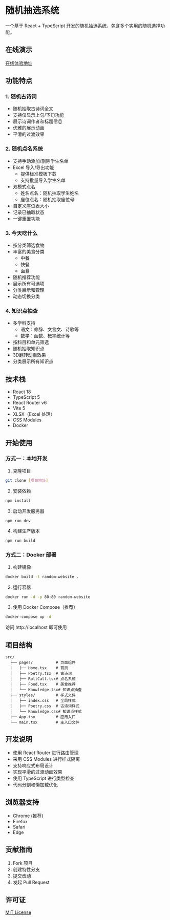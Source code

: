 # 随机抽选系统

一个基于 React + TypeScript 开发的随机抽选系统，包含多个实用的随机选择功能。

## 在线演示

[在线体验地址](https://random.grep.pro)

## 功能特点

### 1. 随机古诗词
- 随机抽取古诗词全文
- 支持仅显示上句/下句功能
- 展示诗词作者和标题信息
- 优雅的展示动画
- 平滑的过渡效果

### 2. 随机点名系统
- 支持手动添加/删除学生名单
- Excel 导入/导出功能
  - 提供标准模板下载
  - 支持批量导入学生名单
- 双模式点名
  - 姓名点名：随机抽取学生姓名
  - 座位点名：随机抽取座位号
- 自定义座位表大小
- 记录已抽取状态
- 一键重置功能

### 3. 今天吃什么
- 按分类筛选食物
- 丰富的美食分类
  - 中餐
  - 快餐
  - 面食
- 随机推荐功能
- 展示所有可选项
- 分类展示和管理
- 动态切换分类

### 4. 知识点抽查
- 多学科支持
  - 语文：修辞、文言文、诗歌等
  - 数学：函数、概率统计等
- 按科目和单元筛选
- 随机抽取知识点
- 3D翻转动画效果
- 分类展示所有知识点

## 技术栈

- React 18
- TypeScript 5
- React Router v6
- Vite 5
- XLSX（Excel 处理）
- CSS Modules
- Docker

## 开始使用

### 方式一：本地开发

1. 克隆项目
```bash
git clone [项目地址]
```

2. 安装依赖
```bash
npm install
```

3. 启动开发服务器
```bash
npm run dev
```

4. 构建生产版本
```bash
npm run build
```

### 方式二：Docker 部署

1. 构建镜像
```bash
docker build -t random-website .
```

2. 运行容器
```bash
docker run -d -p 80:80 random-website
```

3. 使用 Docker Compose（推荐）
```bash
docker-compose up -d
```

访问 http://localhost 即可使用

## 项目结构

```
src/
  ├── pages/          # 页面组件
  │   ├── Home.tsx    # 首页
  │   ├── Poetry.tsx  # 古诗词
  │   ├── RollCall.tsx# 点名系统
  │   ├── Food.tsx    # 美食推荐
  │   └── Knowledge.tsx# 知识点抽查
  ├── styles/         # 样式文件
  │   ├── index.css   # 全局样式
  │   ├── Poetry.css  # 古诗词样式
  │   └── Knowledge.css# 知识点样式
  ├── App.tsx         # 应用入口
  └── main.tsx        # 主入口文件
```

## 开发说明

- 使用 React Router 进行路由管理
- 采用 CSS Modules 进行样式隔离
- 支持响应式布局设计
- 实现平滑的过渡动画效果
- 使用 TypeScript 进行类型检查
- 代码分割和懒加载优化

## 浏览器支持

- Chrome (推荐)
- Firefox
- Safari
- Edge

## 贡献指南

1. Fork 项目
2. 创建特性分支
3. 提交改动
4. 发起 Pull Request

## 许可证

[MIT License](LICENSE) 